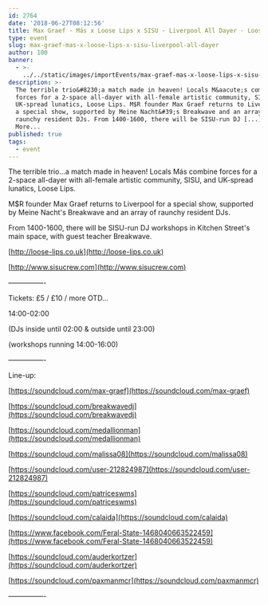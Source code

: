 ```yaml
---
id: 2764
date: '2018-06-27T08:12:56'
title: Max Graef - Más x Loose Lips x SISU - Liverpool All Dayer - Loose Lips
type: event
slug: max-graef-mas-x-loose-lips-x-sisu-liverpool-all-dayer
author: 100
banner:
  - >-
    ../../static/images/importEvents/max-graef-mas-x-loose-lips-x-sisu-liverpool-all-dayer/image2764.jpeg
description: >-
  The terrible trio&#8230;a match made in heaven! Locals M&aacute;s combine
  forces for a 2-space all-dayer with all-female artistic community, SISU, and
  UK-spread lunatics, Loose Lips. M$R founder Max Graef returns to Liverpool for
  a special show, supported by Meine Nacht&#39;s Breakwave and an array of
  raunchy resident DJs. From 1400-1600, there will be SISU-run DJ [...]Read
  More...
published: true
tags:
  - event
---
```

The terrible trio…a match made in heaven! Locals Más combine forces for a 2-space all-dayer with all-female artistic community, SISU, and UK-spread lunatics, Loose Lips.

M$R founder Max Graef returns to Liverpool for a special show, supported by Meine Nacht's Breakwave and an array of raunchy resident DJs.

From 1400-1600, there will be SISU-run DJ workshops in Kitchen Street's main space, with guest teacher Breakwave.

[](https://l.facebook.com/l.php?u=http%3A%2F%2Floose-lips.co.uk%2F&h=AT1Z5pK2cwxuyjyXrDT_9bsMBPCST8t6H9aNyv-gvAHgffEQiWfIod9rydyHB2OMIAdOrtPw2boT6hPHAs2UDlVFCDkS58NU623hFGqogFQRBRJiVVoGjE7EodsPCQwZUxdna-M&s=1)[http://loose-lips.co.uk](http://loose-lips.co.uk)

[](https://l.facebook.com/l.php?u=http%3A%2F%2Fwww.sisucrew.com%2F&h=AT166lpFMSSwPMUtlBelnsTVjKfPpnfoJ0pFLL48AT5-kB96WqM2v1vjJqOurQL6o7RcG1S4wPBGviH5KGNS7wx4ZMVCvUu_lbRovus3qSqbyRpgvidy5rGaekHXQfVIf6Kg98E&s=1)[http://www.sisucrew.com](http://www.sisucrew.com)

—————-

Tickets: £5 / £10 / more OTD…

14:00-02:00

(DJs inside until 02:00 & outside until 23:00)

(workshops running 14:00-16:00)

—————-

Line-up:

[](https://l.facebook.com/l.php?u=https%3A%2F%2Fsoundcloud.com%2Fmax-graef&h=AT31QnDpM6CzmxESDJXObzT1gnTh6x1255Em4S3Qf68M7PY6e90LKKcNgYIQeKDjyMGO6bQGgXy1KQ18eyKEsqSANSVXGVd6GG9RhkjEbAjeYIMCEUOdcya-_WLsF-95vtjlSqQ&s=1)[https://soundcloud.com/max-graef](https://soundcloud.com/max-graef)

[](https://l.facebook.com/l.php?u=https%3A%2F%2Fsoundcloud.com%2Fbreakwavedj&h=AT3rpYtDf_72ZsDdLGWfvH2ZOh--hg_Bi-9Y-PwsG1RZHJU6p1Xgs05UWATCciLzzKcpxO9rX5zpUvGuTGHpOUAHn2mNaJrC1__VXgnRVvrFc_ifHdAN3pYiliqLCFeXWchTRgc&s=1)[https://soundcloud.com/breakwavedj](https://soundcloud.com/breakwavedj)

[](https://l.facebook.com/l.php?u=https%3A%2F%2Fsoundcloud.com%2Fmedallionman&h=AT0F4KDZYkhPwUOZnH8tBXytFoC7-KtIO3p5Sz5awDthc7gHJqhKb7Bmp86UWj1MSP-i-Zomb3L6JtEU8SomM3FZF6K8fVIej1vJGGLzKDeUY8rpX78JEYgi1-roOvjHbALBmvQ&s=1)[https://soundcloud.com/medallionman](https://soundcloud.com/medallionman)

[](https://l.facebook.com/l.php?u=https%3A%2F%2Fsoundcloud.com%2Fmalissa08&h=AT2KwEEdQfHqdMiLJTdyYfRB4HYuet3yZeLHm8NLpC7JmXuDVss0BXzMHt4WzW0rbUMrNqLW-ZEnjtGJcJWEziMmQRqnfh6FXZbEES4Ct7v3wUbIWqRZhZtoeyGPJY7Vv5Z64PQ&s=1)[https://soundcloud.com/malissa08](https://soundcloud.com/malissa08)

[](https://l.facebook.com/l.php?u=https%3A%2F%2Fsoundcloud.com%2Fuser-212824987&h=AT0w13-t_McuGK-ROvZCTCs9-QWznMUsf4dA9-g4xN-ABCSuPIiVUWUHHYXclgexvhSVfTM8BfPse2vdKUJ_uMpO8R8w7Yhg1t6EmTCRkRPUSiNyfcso5VYPOEKXeVioHlxdfEw&s=1)[https://soundcloud.com/user-212824987](https://soundcloud.com/user-212824987)

[](https://l.facebook.com/l.php?u=https%3A%2F%2Fsoundcloud.com%2Fpatriceswms&h=AT2ndd-HBEn4Ea_wMunEZXZkhpcNHfAj_iSaJ1f6riW1v_ruyswQRRkXtlz8R8EObZyyJajroPiKK4DUGxCrTvpxq5VQDj1udbDcv9_p6KGMhX0OOmGiItxc3Hya0kz0_3Z6dv8&s=1)[https://soundcloud.com/patriceswms](https://soundcloud.com/patriceswms)

[](https://l.facebook.com/l.php?u=https%3A%2F%2Fsoundcloud.com%2Fcalaida&h=AT07JtGxEBafOpHYv5EFr5PYIBeSa69vc0Qf7w-C2OeZS0eDNhWC85xQxg_DVf0RrwpsIS2140xKOoMYPWpbuhpocofsrr_SwSZ0i-8a521tyo56F_nqupKf-WAfB1ScWhg-q0w&s=1)[https://soundcloud.com/calaida](https://soundcloud.com/calaida)

[](https://www.facebook.com/Feral-State-1468040663522459)[https://www.facebook.com/Feral-State-1468040663522459](https://www.facebook.com/Feral-State-1468040663522459)

[](https://l.facebook.com/l.php?u=https%3A%2F%2Fsoundcloud.com%2Fauderkortzer&h=AT0U-9tGNip-hCoTvW3uN3DXiQkPaqqT25Dm9bfZ0CIQXWilQmr23I0CiIjpZngIzYTSQdQPdVVPG9WyyxUG25cLpbDE81_kUXbPuAEoEQ1iktv8AlBU25t3PURwy35fYpCdTmE&s=1)[https://soundcloud.com/auderkortzer](https://soundcloud.com/auderkortzer)

[](https://l.facebook.com/l.php?u=https%3A%2F%2Fsoundcloud.com%2Fpaxmanmcr&h=AT1xqllD_VkLS1L4OSy71PDb7sAf0cs6Z6qMVjdTIM9yf1XZ714t9rcirxXZ6kIw_nrFDAKW6SICzzmtwoOWBDYf63xHPLyYWdU2SV5OcMLueDiP3-ak8BOd1oTsF3SZDpsDw7o&s=1)[https://soundcloud.com/paxmanmcr](https://soundcloud.com/paxmanmcr)

—————-
